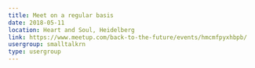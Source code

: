 ```yaml
---
title: Meet on a regular basis
date: 2018-05-11
location: Heart and Soul, Heidelberg
link: https://www.meetup.com/back-to-the-future/events/hmcmfpyxhbpb/
usergroup: smalltalkrn
type: usergroup
---
```

